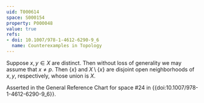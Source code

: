 ```yaml
---
uid: T000614
space: S000154
property: P000048
value: true
refs:
- doi: 10.1007/978-1-4612-6290-9_6
  name: Counterexamples in Topology
---
```


Suppose $x,y \in X$ are distinct. Then without loss of generality we may assume that $x \neq p$. Then $\{ x \}$ and $X \setminus \{ x \}$ are disjoint open neighborhoods of $x,y$, respectively, whose union is $X$.

Asserted in the General Reference Chart for space #24 in
{{doi:10.1007/978-1-4612-6290-9_6}}.
